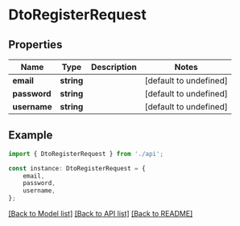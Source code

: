 # DtoRegisterRequest


## Properties

Name | Type | Description | Notes
------------ | ------------- | ------------- | -------------
**email** | **string** |  | [default to undefined]
**password** | **string** |  | [default to undefined]
**username** | **string** |  | [default to undefined]

## Example

```typescript
import { DtoRegisterRequest } from './api';

const instance: DtoRegisterRequest = {
    email,
    password,
    username,
};
```

[[Back to Model list]](../README.md#documentation-for-models) [[Back to API list]](../README.md#documentation-for-api-endpoints) [[Back to README]](../README.md)
